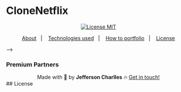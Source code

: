 # CloneNetflix

<div align="center">
  <a href="https://opensource.org/licenses/MIT"><img alt="License MIT" src="https://img.shields.io/badge/license-MIT-brightgreen"></a>
</div>

<p align="center">
  <a href="#interrobang-what-is-inter">About</a>&nbsp;&nbsp;&nbsp;|&nbsp;&nbsp;&nbsp;
  <a href="#technologies">Technologies used</a>&nbsp;&nbsp;&nbsp;|&nbsp;&nbsp;&nbsp;
  <a href="#construction_worker-how-to-use-developing">How to portfolio</a>&nbsp;&nbsp;&nbsp;|&nbsp;&nbsp;&nbsp;
  <a href="#key-license">License</a>
</p>
<!-- <h1 align="center">
  <img alt="BuyNow" title="#BuyNow" src="./screen/KJngtERxYV.png"/>
</h1>

<!-- ## PREVIEW
<a href="https://jeffersoncharlles.github.io/buynow_front_olx_api/">BuyNow</a> --> -->


### Premium Partners

<!-- - Vite
- Typescript
- axios
- js-cookie
- react-router-dom v6
- react-slideshow-image
- react-text-mask
- styled-components
- text-mask-addons
- yup -->

<div align='center'>
  Made with 💚  by <strong>Jefferson Charlles</strong> 🔥
  <a href='https://www.linkedin.com/in/jeffersoncharlles/'>Get in touch!</a>
</div>
## License

